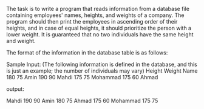 The task is to write a program that reads information from a database file containing employees' names, heights, and weights of a company. The program should then print the employees in ascending order of their heights, and in case of equal heights, it should prioritize the person with a lower weight. It is guaranteed that no two individuals have the same height and weight.

The format of the information in the database table is as follows:

Sample Input: (The following information is defined in the database, and this is just an example; the number of individuals may vary)
Height  Weight  Name
180     75      Amin
190     90      Mahdi
175     75      Mohammad
175     60      Ahmad

output:

Mahdi 190 90
Amin 180 75
Ahmad 175 60
Mohammad 175 75

